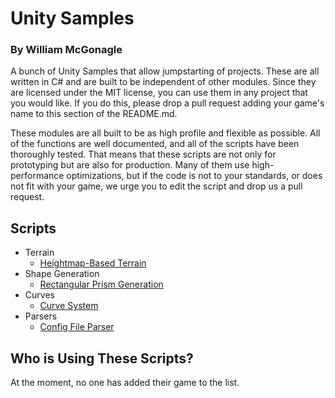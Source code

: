 # Unity Samples
### By William McGonagle
A bunch of Unity Samples that allow jumpstarting of projects. These are all written in C# and are built to be independent of other modules. Since they are licensed under the MIT license, you can use them in any project that you would like. If you do this, please drop a pull request adding your game's name to this section of the README.md. 

These modules are all built to be as high profile and flexible as possible. All of the functions are well documented, and all of the scripts have been thoroughly tested. That means that these scripts are not only for prototyping but are also for production. Many of them use high-performance optimizations, but if the code is not to your standards, or does not fit with your game, we urge you to edit the script and drop us a pull request.

## Scripts
- Terrain
  - [Heightmap-Based Terrain](/src/terrain/)
- Shape Generation
  - [Rectangular Prism Generation](/src/shape/)
- Curves
  - [Curve System](/src/bezier/)
- Parsers
  - [Config File Parser](/src/parser/)

## Who is Using These Scripts?
At the moment, no one has added their game to the list. 
